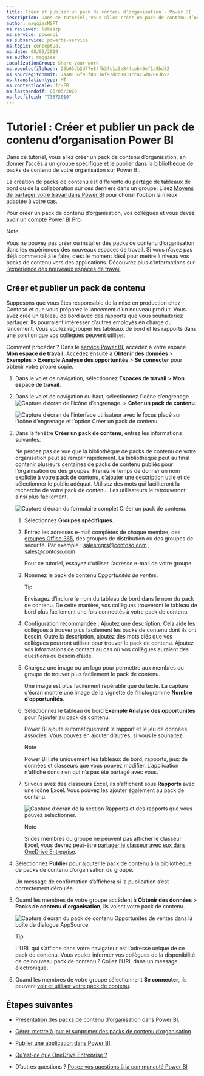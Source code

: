 ```yaml
---
title: Créer et publier un pack de contenu d’organisation - Power BI
description: Dans ce tutoriel, vous allez créer un pack de contenu d’organisation, en restreindre l’accès à un groupe spécifique et le publier dans la bibliothèque de packs de contenu de votre organisation sur Power BI.
author: maggiesMSFT
ms.reviewer: lukaszp
ms.service: powerbi
ms.subservice: powerbi-service
ms.topic: conceptual
ms.date: 08/06/2019
ms.author: maggies
LocalizationGroup: Share your work
ms.openlocfilehash: 25b63db2d77e84fb3fc1a3e844ceb46ef1a9bd82
ms.sourcegitcommit: 7aa0136f93f88516f97ddd8031ccac5d07863b92
ms.translationtype: HT
ms.contentlocale: fr-FR
ms.lasthandoff: 05/05/2020
ms.locfileid: "73872010"
---
```

# <a name="tutorial-create-and-publish-a-power-bi-organizational-content-pack"></a>Tutoriel : Créer et publier un pack de contenu d’organisation Power BI

Dans ce tutoriel, vous allez créer un pack de contenu d’organisation, en donner l’accès à un groupe spécifique et le publier dans la bibliothèque de packs de contenu de votre organisation sur Power BI.

La création de packs de contenu est différente du partage de tableaux de bord ou de la collaboration sur ces derniers dans un groupe. Lisez [Moyens de partager votre travail dans Power BI](service-how-to-collaborate-distribute-dashboards-reports.md) pour choisir l’option la mieux adaptée à votre cas.

Pour créer un pack de contenu d’organisation, vos collègues et vous devez avoir un [compte Power BI Pro](https://powerbi.microsoft.com/pricing).

> [!NOTE]
> Vous ne pouvez pas créer ou installer des packs de contenu d’organisation dans les expériences des nouveaux espaces de travail. Si vous n’avez pas déjà commencé à le faire, c’est le moment idéal pour mettre à niveau vos packs de contenu vers des applications. Découvrez plus d’informations sur [l’expérience des nouveaux espaces de travail](service-create-the-new-workspaces.md).

## <a name="create-and-publish-a-content-pack"></a>Créer et publier un pack de contenu

Supposons que vous êtes responsable de la mise en production chez Contoso et que vous préparez le lancement d’un nouveau produit.  Vous avez créé un tableau de bord avec des rapports que vous souhaiteriez partager. Ils pourraient intéresser d’autres employés en charge du lancement. Vous voulez regrouper les tableaux de bord et les rapports dans une solution que vos collègues peuvent utiliser.

Comment procéder ? Dans le [service Power BI](https://powerbi.com), accédez à votre espace **Mon espace de travail**. Accédez ensuite à **Obtenir des données** > **Exemples** > **Exemple Analyse des opportunités** > **Se connecter** pour obtenir votre propre copie.

1. Dans le volet de navigation, sélectionnez **Espaces de travail** > **Mon espace de travail**.

1. Dans le volet de navigation du haut, sélectionnez l’icône d’engrenage ![Capture d’écran de l’icône d’engrenage](media/service-organizational-content-pack-create-and-publish/cog.png). > **Créer un pack de contenu**.

   ![Capture d’écran de l’interface utilisateur avec le focus placé sur l’icône d’engrenage et l’option Créer un pack de contenu.](media/service-organizational-content-pack-create-and-publish/pbi_create_contpk.png)

1. Dans la fenêtre **Créer un pack de contenu**, entrez les informations suivantes.  

   Ne perdez pas de vue que la bibliothèque de packs de contenu de votre organisation peut se remplir rapidement. La bibliothèque peut au final contenir plusieurs centaines de packs de contenu publiés pour l’organisation ou des groupes. Prenez le temps de donner un nom explicite à votre pack de contenu, d’ajouter une description utile et de sélectionner le public adéquat.  Utilisez des mots qui faciliteront la recherche de votre pack de contenu. Les utilisateurs le retrouveront ainsi plus facilement.

      ![Capture d’écran du formulaire complet Créer un pack de contenu.](media/service-organizational-content-pack-create-and-publish/cpwindow.png)

    1. Sélectionnez **Groupes spécifiques**.

    1. Entrez les adresses e-mail complètes de chaque membre, des [groupes Office 365](https://support.office.com/article/Create-a-group-in-Office-365-7124dc4c-1de9-40d4-b096-e8add19209e9), des groupes de distribution ou des groupes de sécurité. Par exemple : salesmgrs@contoso.com ; sales@contoso.com

        Pour ce tutoriel, essayez d’utiliser l’adresse e-mail de votre groupe.

    1. Nommez le pack de contenu *Opportunités de ventes*.

        > [!TIP]
        > Envisagez d’inclure le nom du tableau de bord dans le nom du pack de contenu. De cette manière, vos collègues trouveront le tableau de bord plus facilement une fois connectés à votre pack de contenu.

    1. Configuration recommandée : Ajoutez une description. Cela aide les collègues à trouver plus facilement les packs de contenu dont ils ont besoin. Outre la description, ajoutez des mots clés que vos collègues pourront utiliser pour trouver le pack de contenu. Ajoutez vos informations de contact au cas où vos collègues auraient des questions ou besoin d’aide.

    1. Chargez une image ou un logo pour permettre aux membres du groupe de trouver plus facilement le pack de contenu.

        Une image est plus facilement repérable que du texte. La capture d’écran montre une image de la vignette de l’histogramme **Nombre d’opportunités**.

    1. Sélectionnez le tableau de bord **Exemple Analyse des opportunités** pour l’ajouter au pack de contenu.

        Power BI ajoute automatiquement le rapport et le jeu de données associés. Vous pouvez en ajouter d’autres, si vous le souhaitez.

       > [!NOTE]
       > Power BI liste uniquement les tableaux de bord, rapports, jeux de données et classeurs que vous pouvez modifier. L’application n’affiche donc rien qui n’a pas été partagé avec vous.

   1. Si vous avez des classeurs Excel, ils s’affichent sous **Rapports** avec une icône Excel. Vous pouvez les ajouter également au pack de contenu.

      ![Capture d’écran de la section Rapports et des rapports que vous pouvez sélectionner.](media/service-organizational-content-pack-create-and-publish/pbi_orgcontpkexcel.png)

      > [!NOTE]
      > Si des membres du groupe ne peuvent pas afficher le classeur Excel, vous devrez peut-être [partager le classeur avec eux dans OneDrive Entreprise](https://support.office.com/article/Share-documents-or-folders-in-Office-365-1fe37332-0f9a-4719-970e-d2578da4941c).

1. Sélectionnez **Publier** pour ajouter le pack de contenu à la bibliothèque de packs de contenu d’organisation du groupe.  

   Un message de confirmation s’affichera si la publication s’est correctement déroulée.

1. Quand les membres de votre groupe accèdent à **Obtenir des données** > **Packs de contenu d'organisation**, ils voient votre pack de contenu.

   ![Capture d’écran du pack de contenu Opportunités de ventes dans la boîte de dialogue AppSource.](media/service-organizational-content-pack-create-and-publish/powerbi-find-content-pack-organization.png)

   > [!TIP]
   > L’URL qui s’affiche dans votre navigateur est l’adresse unique de ce pack de contenu.  Vous voulez informer vos collègues de la disponibilité de ce nouveau pack de contenu ?  Collez l’URL dans un message électronique.

1. Quand les membres de votre groupe sélectionnent **Se connecter**, ils peuvent [voir et utiliser votre pack de contenu](service-organizational-content-pack-copy-refresh-access.md).

## <a name="next-steps"></a>Étapes suivantes

* [Présentation des packs de contenu d’organisation dans Power BI](service-organizational-content-pack-introduction.md).

* [Gérer, mettre à jour et supprimer des packs de contenu d’organisation](service-organizational-content-pack-manage-update-delete.md).

* [Publier une application dans Power BI](service-create-distribute-apps.md).

* [Qu’est-ce que OneDrive Entreprise ?](https://support.office.com/article/What-is-OneDrive-for-Business-187f90af-056f-47c0-9656-cc0ddca7fdc2)

* D’autres questions ? [Posez vos questions à la communauté Power BI](https://community.powerbi.com/)
